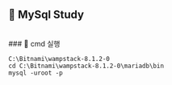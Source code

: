 ## 🌵 MySql Study
<br>
###  📌 cmd 실행

```
C:\Bitnami\wampstack-8.1.2-0
cd C:\Bitnami\wampstack-8.1.2-0\mariadb\bin
mysql -uroot -p
```
